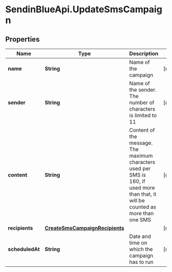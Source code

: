 # SendinBlueApi.UpdateSmsCampaign

## Properties
Name | Type | Description | Notes
------------ | ------------- | ------------- | -------------
**name** | **String** | Name of the campaign | [optional] 
**sender** | **String** | Name of the sender. The number of characters is limited to 11 | [optional] 
**content** | **String** | Content of the message. The maximum characters used per SMS is 160, if used more than that, it will be counted as more than one SMS | [optional] 
**recipients** | [**CreateSmsCampaignRecipients**](CreateSmsCampaignRecipients.md) |  | [optional] 
**scheduledAt** | **String** | Date and time on which the campaign has to run | [optional] 


